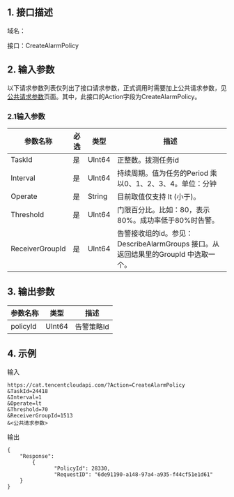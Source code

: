 ## 1. 接口描述

域名：

接口：CreateAlarmPolicy


## 2. 输入参数

以下请求参数列表仅列出了接口请求参数，正式调用时需要加上公共请求参数，见<a href="/doc/api/405/公共请求参数" title="公共请求参数">公共请求参数</a>页面。其中，此接口的Action字段为CreateAlarmPolicy。

### 2.1输入参数

| 参数名称            | 必选   | 类型        | 描述                                       |
| --------------- | ---- | ------ | ---------------------------------------- |
| TaskId          | 是    | UInt64    | 正整数。拨测任务id                                    |
| Interval        | 是    | UInt64    | 持续周期。值为任务的Period 乘以0、1、2、3、4。单位：分钟      |
| Operate         | 是    | String | 目前取值仅支持 lt (小于)。                      |
| Threshold       | 是    | UInt64    | 门限百分比。比如：80，表示80%。成功率低于80%时告警。           |
| ReceiverGroupId | 是    | UInt64    | 告警接收组的id。参见： DescribeAlarmGroups 接口。从返回结果里的GroupId 中选取一个。 |
#### 

## 3. 输出参数

| 参数名称     | 类型     | 描述                  |
| -------- | ------ | ------------------- |
| policyId | UInt64    | 告警策略Id              |

## 4. 示例

输入

```
https://cat.tencentcloudapi.com/?Action=CreateAlarmPolicy
&TaskId=24418
&Interval=1
&Operate=lt
&Threshold=70
&ReceiverGroupId=1513
&<公共请求参数>
```

输出

```
{
	"Response": 
        {	
               "PolicyId": 28330,
               "RequestID": "6de91190-a148-97a4-a935-f44cf51e1d61"
	}	
}
```